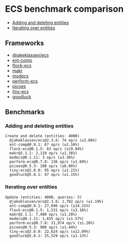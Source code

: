 # ECS benchmark comparison

- [Adding and deleting entities](#adding-and-deleting-entities)
- [Iterating over entities](#iterating-over-entities)

## Frameworks

- [@jakeklassen/ecs](https://github.com/jakeklassen/ecs)
- [ent-comp](https://github.com/andyhall/ent-comp)
- [flock-ecs](https://github.com/dannyfritz/flock-ecs)
- [makr](https://github.com/makrjs/makr)
- [modecs](https://github.com/NateTheGreatt/modecs)
- [perform-ecs](https://github.com/fireveined/perform-ecs)
- [picoes](https://github.com/ayebear/picoes)
- [tiny-ecs](https://github.com/bvalosek/tiny-ecs)
- [goodluck](https://github.com/piesku/goodluck)

## Benchmarks

### Adding and deleting entities

```
Create and delete (entities: 4000)
  @jakeklassen/ecs@2.3.6: 74 op/s (±3.08%)
  ent-comp@0.9.1: 67 op/s (±2.16%)
  flock-ecs@0.1.5: 63 op/s (±19.94%)
  makr@2.1.1: 2,119 op/s (±1.36%)
  modecs@0.1.11: 3 op/s (±3.36%)
  perform-ecs@0.7.8: 136 op/s (±1.69%)
  picoes@0.5.3: 100 op/s (±6.06%)
  tiny-ecs@2.0.0: 95 op/s (±1.21%)
  goodluck@5.0.1: 47 op/s (±1.15%)
```

### Iterating over entities

```
Update (entities: 4000, queries: 3)
  @jakeklassen/ecs@2.3.6: 1,702 op/s (±1.19%)
  ent-comp@0.9.1: 27,696 op/s (±14.31%)
  flock-ecs@0.1.5: 1,531 op/s (±3.16%)
  makr@2.1.1: 7,480 op/s (±1.28%)
  modecs@0.1.11: 1,655 op/s (±1.57%)
  perform-ecs@0.7.8: 31,974 op/s (±1.28%)
  picoes@0.5.3: 908 op/s (±1.44%)
  tiny-ecs@2.0.0: 22,624 op/s (±12.09%)
  goodluck@5.0.1: 25,529 op/s (±1.13%)
```
